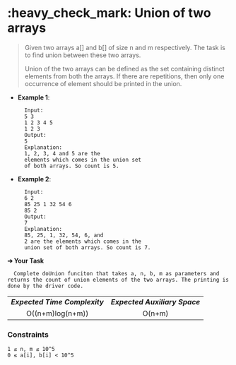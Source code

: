 <h1>:heavy_check_mark: Union of two arrays</h1>
<blockquote>Given two arrays a[] and b[] of size n and m respectively. The task is to find union between these two arrays.

Union of the two arrays can be defined as the set containing distinct elements from both the arrays. If there are repetitions, then only one occurrence of element should be printed in the union.</blockquote>

* **Example 1**:<br>

        Input:
        5 3
        1 2 3 4 5
        1 2 3
        Output: 
        5
        Explanation: 
        1, 2, 3, 4 and 5 are the
        elements which comes in the union set
        of both arrays. So count is 5.

* **Example 2**:<br>

        Input:
        6 2 
        85 25 1 32 54 6
        85 2 
        Output: 
        7
        Explanation: 
        85, 25, 1, 32, 54, 6, and
        2 are the elements which comes in the
        union set of both arrays. So count is 7.

**➔ Your Task**

      Complete doUnion funciton that takes a, n, b, m as parameters and returns the count of union elements of the two arrays. The printing is done by the driver code.

<table align="center">
      <tr><td><em><b>Expected Time Complexity</td> <td><em><b>Expected Auxiliary Space</td></tr>
      <tr><td align="center">O((n+m)log(n+m))</td> <td align="center">O(n+m)</td></tr>
</table>

### **Constraints** 
    1 ≤ n, m ≤ 10^5
    0 ≤ a[i], b[i] < 10^5
